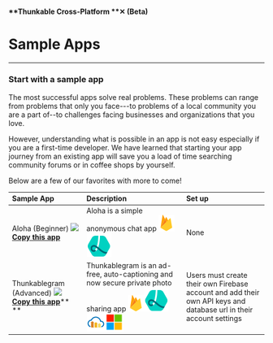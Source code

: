 #### **Thunkable Cross-Platform **✕ \(Beta\)

# Sample Apps

---

### S**tart with a sample app**

The most successful apps solve real problems. These problems can range from problems that only you face---to problems of a local community you are a part of--to challenges facing businesses and organizations that you love.

However, understanding what is possible in an app is not easy especially if you are a first-time developer. We have learned that starting your app journey from an existing app will save you a load of time searching community forums or in coffee shops by yourself.

Below are a few of our favorites with more to come!

| Sample App | Description | Set up |
| :--- | :--- | :--- |
| Aloha \(Beginner\) ![](/assets/✕-aloha.png) [**Copy this app**](https://goo.gl/eH3CeL) | Aloha is a simple anonymous chat app ![](/assets/firebase-icon.png)![](/assets/lottie-icon.png) | None |
| Thunkablegram \(Advanced\)  ![](/assets/✕-thunkablegram.png)[**Copy this app**](https://goo.gl/qUVUHK)** ** | Thunkablegram is an ad-free, auto-captioning and now secure private photo sharing app ![](/assets/firebase-icon.png)![](/assets/lottie-icon.png)![](/assets/cloudinary-icon.png)![](/assets/microsoft-icon.png) | Users must create their own Firebase account and add their own API keys and database url in their account settings |



